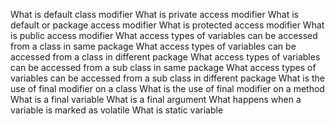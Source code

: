 What is default class modifier
What is private access modifier
What is default or package access modifier
What is protected access modifier
What is public access modifier
What access types of variables can be accessed from a class in same package
What access types of variables can be accessed from a class in different package
What access types of variables can be accessed from a sub class in same package
What access types of variables can be accessed from a sub class in different package
What is the use of final modifier on a class
What is the use of final modifier on a method
What is a final variable
What is a final argument
What happens when a variable is marked as volatile
What is static variable

